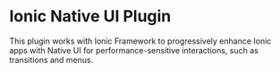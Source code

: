 Ionic Native UI Plugin
======

This plugin works with Ionic Framework to progressively enhance Ionic apps with Native UI
for performance-sensitive interactions, such as transitions and menus.
